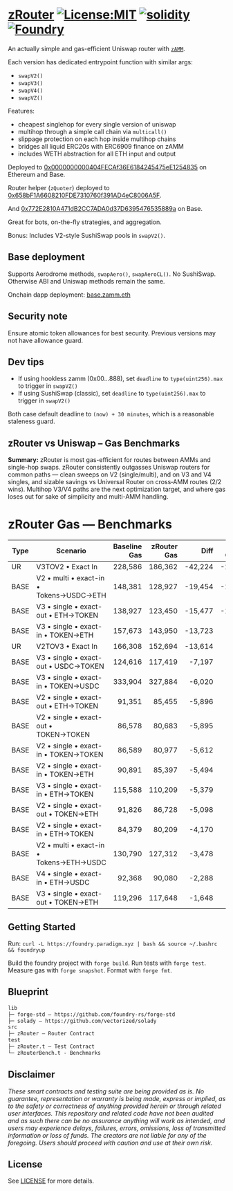 # [zRouter](https://github.com/zammdefi/zRouter) [![License:MIT](https://img.shields.io/badge/License-MIT-black.svg)](https://opensource.org/license/mit) [![solidity](https://img.shields.io/badge/solidity-%5E0.8.30-black)](https://docs.soliditylang.org/en/v0.8.30/) [![Foundry](https://img.shields.io/badge/Built%20with-Foundry-000000.svg)](https://getfoundry.sh/)

An actually simple and gas-efficient Uniswap router with [`zAMM`](https://zamm.finance/).

Each version has dedicated entrypoint function with similar args:

- `swapV2()`
- `swapV3()`
- `swapV4()`
- `swapVZ()`

Features:

- cheapest singlehop for every single version of uniswap
- multihop through a simple call chain via `multicall()`
- slippage protection on each hop inside multihop chains
- bridges all liquid ERC20s with ERC6909 finance on zAMM
- includes WETH abstraction for all ETH input and output

Deployed to [0x0000000000404FECAf36E6184245475eE1254835](https://contractscan.xyz/contract/0x0000000000404FECAf36E6184245475eE1254835) on Ethereum and Base.

Router helper (`zQuoter`) deployed to [0x658bF1A6608210FDE7310760f391AD4eC8006A5F](https://etherscan.io/address/0x658bf1a6608210fde7310760f391ad4ec8006a5f#code).

And [0x772E2810A471dB2CC7ADA0d37D6395476535889a](https://basescan.org/address/0x772E2810A471dB2CC7ADA0d37D6395476535889a#code) on Base.

Great for bots, on-the-fly strategies, and aggregation.

Bonus: Includes V2-style SushiSwap pools in `swapV2()`.

## Base deployment

Supports Aerodrome methods, `swapAero()`, `swapAeroCL()`. No SushiSwap. Otherwise ABI and Uniswap methods remain the same.

Onchain dapp deployment: [base.zamm.eth](https://base.zamm.eth.limo)

## Security note

Ensure atomic token allowances for best security. Previous versions may not have allowance guard.

## Dev tips

- If using hookless zamm (0x00...888), set `deadline` to `type(uint256).max` to trigger in `swapVZ()`
- If using SushiSwap (classic), set `deadline` to `type(uint256).max` to trigger in `swapV2()`

Both case default deadline to `(now) + 30 minutes`, which is a reasonable staleness guard.

## zRouter vs Uniswap – Gas Benchmarks

**Summary:** zRouter is most gas-efficient for routes between AMMs and single-hop swaps. zRouter consistently outgasses Uniswap routers for common paths — clean sweeps on V2 (single/multi), and on V3 and V4 singles, and sizable savings vs Universal Router on cross‑AMM routes (2/2 wins). Multihop V3/V4 paths are the next optimization target, and where gas loses out for sake of simplicity and multi-AMM handling.

# zRouter Gas — Benchmarks

| Type | Scenario | Baseline Gas | zRouter Gas | Diff | % Change |
|---|---|---:|---:|---:|---:|
| UR | V3TOV2 • Exact In | 228,586 | 186,362 | -42,224 | -18.47% |
| BASE | V2 • multi • exact-in • Tokens→USDC→ETH | 148,381 | 128,927 | -19,454 | -13.11% |
| BASE | V3 • single • exact-out • ETH→TOKEN | 138,927 | 123,450 | -15,477 | -11.14% |
| BASE | V3 • single • exact-in • TOKEN→ETH | 157,673 | 143,950 | -13,723 | -8.70% |
| UR | V2TOV3 • Exact In | 166,308 | 152,694 | -13,614 | -8.19% |
| BASE | V3 • single • exact-out • USDC→TOKEN | 124,616 | 117,419 | -7,197 | -5.78% |
| BASE | V3 • single • exact-in • TOKEN→USDC | 333,904 | 327,884 | -6,020 | -1.80% |
| BASE | V2 • single • exact-out • ETH→TOKEN | 91,351 | 85,455 | -5,896 | -6.45% |
| BASE | V2 • single • exact-out • TOKEN→TOKEN | 86,578 | 80,683 | -5,895 | -6.81% |
| BASE | V2 • single • exact-in • TOKEN→TOKEN | 86,589 | 80,977 | -5,612 | -6.48% |
| BASE | V2 • single • exact-in • TOKEN→ETH | 90,891 | 85,397 | -5,494 | -6.04% |
| BASE | V3 • single • exact-in • ETH→TOKEN | 115,588 | 110,209 | -5,379 | -4.65% |
| BASE | V2 • single • exact-out • TOKEN→ETH | 91,826 | 86,728 | -5,098 | -5.55% |
| BASE | V2 • single • exact-in • ETH→TOKEN | 84,379 | 80,209 | -4,170 | -4.94% |
| BASE | V2 • multi • exact-in • Tokens→ETH→USDC | 130,790 | 127,312 | -3,478 | -2.66% |
| BASE | V4 • single • exact-in • ETH→USDC | 92,368 | 90,080 | -2,288 | -2.48% |
| BASE | V3 • single • exact-out • TOKEN→ETH | 119,296 | 117,648 | -1,648 | -1.38% |

## Getting Started

Run: `curl -L https://foundry.paradigm.xyz | bash && source ~/.bashrc && foundryup`

Build the foundry project with `forge build`. Run tests with `forge test`. Measure gas with `forge snapshot`. Format with `forge fmt`.

## Blueprint

```txt
lib
├─ forge-std — https://github.com/foundry-rs/forge-std
├─ solady — https://github.com/vectorized/solady
src
├─ zRouter — Router Contract
test
├─ zRouter.t — Test Contract
└─ zRouterBench.t - Benchmarks
```

## Disclaimer

*These smart contracts and testing suite are being provided as is. No guarantee, representation or warranty is being made, express or implied, as to the safety or correctness of anything provided herein or through related user interfaces. This repository and related code have not been audited and as such there can be no assurance anything will work as intended, and users may experience delays, failures, errors, omissions, loss of transmitted information or loss of funds. The creators are not liable for any of the foregoing. Users should proceed with caution and use at their own risk.*

## License

See [LICENSE](./LICENSE) for more details.
